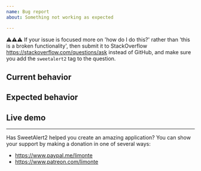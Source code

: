 ```yaml
---
name: Bug report
about: Something not working as expected

---
```


⚠⚠⚠ If your issue is focused more on 'how do I do this?' rather than 'this is a broken functionality', then submit it to StackOverflow https://stackoverflow.com/questions/ask instead of GitHub, and make sure you add the `sweetalert2` tag to the question.

## Current behavior

<!-- Describe how the issue manifests. -->

## Expected behavior

<!-- Describe what the desired behavior would be. -->

## Live demo

<!-- If possible, please provide a working example in order for us to be able to reproduce the issue -->

<!-- The template: https://fantasy-word.glitch.me/ click "Remix on Glitch" to edit it. -->


---

Has SweetAlert2 helped you create an amazing application? You can show your support by making a donation in one of several ways:
- https://www.paypal.me/limonte
- https://www.patreon.com/limonte
